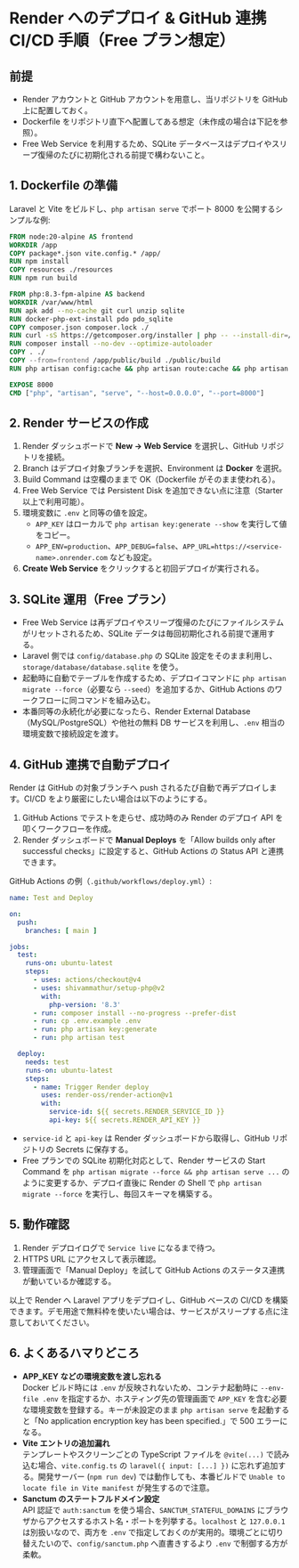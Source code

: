 # Render へのデプロイ & GitHub 連携 CI/CD 手順（Free プラン想定）

## 前提

- Render アカウントと GitHub アカウントを用意し、当リポジトリを GitHub 上に配置しておく。
- Dockerfile をリポジトリ直下へ配置してある想定（未作成の場合は下記を参照）。
- Free Web Service を利用するため、SQLite データベースはデプロイやスリープ復帰のたびに初期化される前提で構わないこと。

## 1. Dockerfile の準備

Laravel と Vite をビルドし、`php artisan serve` でポート 8000 を公開するシンプルな例:

```dockerfile
FROM node:20-alpine AS frontend
WORKDIR /app
COPY package*.json vite.config.* /app/
RUN npm install
COPY resources ./resources
RUN npm run build

FROM php:8.3-fpm-alpine AS backend
WORKDIR /var/www/html
RUN apk add --no-cache git curl unzip sqlite
RUN docker-php-ext-install pdo pdo_sqlite
COPY composer.json composer.lock ./
RUN curl -sS https://getcomposer.org/installer | php -- --install-dir=/usr/local/bin --filename=composer
RUN composer install --no-dev --optimize-autoloader
COPY . ./
COPY --from=frontend /app/public/build ./public/build
RUN php artisan config:cache && php artisan route:cache && php artisan view:cache

EXPOSE 8000
CMD ["php", "artisan", "serve", "--host=0.0.0.0", "--port=8000"]
```

## 2. Render サービスの作成

1. Render ダッシュボードで **New → Web Service** を選択し、GitHub リポジトリを接続。
2. Branch はデプロイ対象ブランチを選択、Environment は **Docker** を選択。
3. Build Command は空欄のままで OK（Dockerfile がそのまま使われる）。
4. Free Web Service では Persistent Disk を追加できない点に注意（Starter 以上で利用可能）。
5. 環境変数に `.env` と同等の値を設定。
   - `APP_KEY` はローカルで `php artisan key:generate --show` を実行して値をコピー。
   - `APP_ENV=production`、`APP_DEBUG=false`、`APP_URL=https://<service-name>.onrender.com` なども設定。
6. **Create Web Service** をクリックすると初回デプロイが実行される。

## 3. SQLite 運用（Free プラン）

- Free Web Service は再デプロイやスリープ復帰のたびにファイルシステムがリセットされるため、SQLite データは毎回初期化される前提で運用する。
- Laravel 側では `config/database.php` の SQLite 設定をそのまま利用し、`storage/database/database.sqlite` を使う。
- 起動時に自動でテーブルを作成するため、デプロイコマンドに `php artisan migrate --force`（必要なら `--seed`）を追加するか、GitHub Actions のワークフローに同コマンドを組み込む。
- 本番同等の永続化が必要になったら、Render External Database（MySQL/PostgreSQL）や他社の無料 DB サービスを利用し、`.env` 相当の環境変数で接続設定を渡す。

## 4. GitHub 連携で自動デプロイ

Render は GitHub の対象ブランチへ push されるたび自動で再デプロイします。CI/CD をより厳密にしたい場合は以下のようにする。

1. GitHub Actions でテストを走らせ、成功時のみ Render のデプロイ API を叩くワークフローを作成。
2. Render ダッシュボードで **Manual Deploys** を「Allow builds only after successful checks」に設定すると、GitHub Actions の Status API と連携できます。

GitHub Actions の例（`.github/workflows/deploy.yml`）:

```yaml
name: Test and Deploy

on:
  push:
    branches: [ main ]

jobs:
  test:
    runs-on: ubuntu-latest
    steps:
      - uses: actions/checkout@v4
      - uses: shivammathur/setup-php@v2
        with:
          php-version: '8.3'
      - run: composer install --no-progress --prefer-dist
      - run: cp .env.example .env
      - run: php artisan key:generate
      - run: php artisan test

  deploy:
    needs: test
    runs-on: ubuntu-latest
    steps:
      - name: Trigger Render deploy
        uses: render-oss/render-action@v1
        with:
          service-id: ${{ secrets.RENDER_SERVICE_ID }}
          api-key: ${{ secrets.RENDER_API_KEY }}
```

- `service-id` と `api-key` は Render ダッシュボードから取得し、GitHub リポジトリの Secrets に保存する。
- Free プランでの SQLite 初期化対応として、Render サービスの Start Command を `php artisan migrate --force && php artisan serve ...` のように変更するか、デプロイ直後に Render の Shell で `php artisan migrate --force` を実行し、毎回スキーマを構築する。

## 5. 動作確認

1. Render デプロイログで `Service live` になるまで待つ。
2. HTTPS URL にアクセスして表示確認。
3. 管理画面で「Manual Deploy」を試して GitHub Actions のステータス連携が動いているか確認する。

以上で Render へ Laravel アプリをデプロイし、GitHub ベースの CI/CD を構築できます。デモ用途で無料枠を使いたい場合は、サービスがスリープする点に注意しておいてください。

## 6. よくあるハマりどころ

- **APP_KEY などの環境変数を渡し忘れる**  
  Docker ビルド時には `.env` が反映されないため、コンテナ起動時に `--env-file .env` を指定するか、ホスティング先の管理画面で `APP_KEY` を含む必要な環境変数を登録する。キーが未設定のまま `php artisan serve` を起動すると「No application encryption key has been specified.」で 500 エラーになる。
- **Vite エントリの追加漏れ**  
  テンプレートやスクリーンごとの TypeScript ファイルを `@vite(...)` で読み込む場合、`vite.config.ts` の `laravel({ input: [...] })` に忘れず追加する。開発サーバー (`npm run dev`) では動作しても、本番ビルドで `Unable to locate file in Vite manifest` が発生するので注意。
- **Sanctum のステートフルドメイン設定**  
  API 認証で `auth:sanctum` を使う場合、`SANCTUM_STATEFUL_DOMAINS` にブラウザからアクセスするホスト名・ポートを列挙する。`localhost` と `127.0.0.1` は別扱いなので、両方を `.env` で指定しておくのが実用的。環境ごとに切り替えたいので、`config/sanctum.php` へ直書きするより `.env` で制御する方が柔軟。
